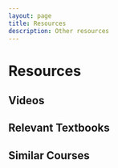 ```yaml
---
layout: page
title: Resources
description: Other resources 
---
```


# Resources


## Videos

## Relevant Textbooks

## Similar Courses



